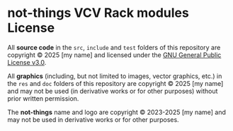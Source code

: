 # not-things VCV Rack modules License

All **source code** in the `src`, `include` and `test` folders of this repository are copyright © 2025 [my name] and licensed under the [GNU General Public License v3.0](https://www.gnu.org/licenses/gpl-3.0.en.html).

All **graphics** (including, but not limited to images, vector graphics, etc.) in the `res` and `doc` folders of this repository are copyright © 2025 [my name] and may not be used (in derivative works or for other purposes) without prior written permission.

The **not-things** name and logo are copyright © 2023-2025 [my name] and may not be used in derivative works or for other purposes.
